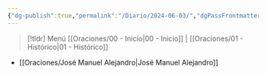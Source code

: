```yaml
---
{"dg-publish":true,"permalink":"/Diario/2024-06-03/","dgPassFrontmatter":true,"created":"2024-06-03T05:26:05.297-06:00","updated":"2025-02-19T10:33:08.226-06:00"}
---
```


> [!tldr] Menú 
> [[Oraciones/00 - Inicio\|00 - Inicio]] | [[Oraciones/01 - Histórico\|01 - Histórico]]

- [[Oraciones/José Manuel Alejandro\|José Manuel Alejandro]]